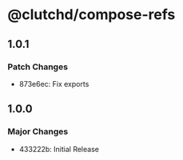 # @clutchd/compose-refs

## 1.0.1

### Patch Changes

- 873e6ec: Fix exports

## 1.0.0

### Major Changes

- 433222b: Initial Release
